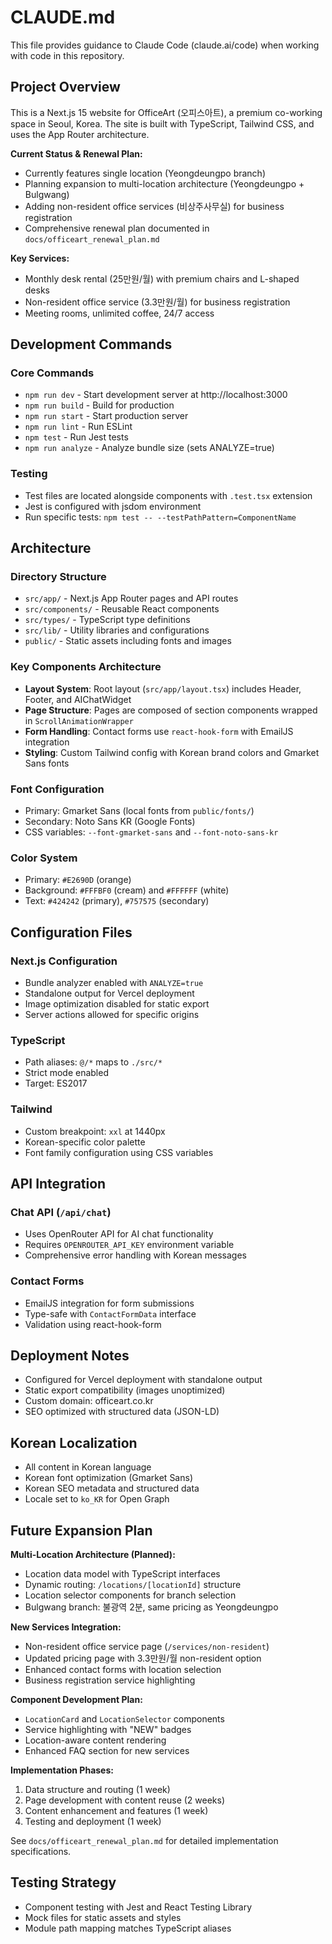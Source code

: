 # CLAUDE.md

This file provides guidance to Claude Code (claude.ai/code) when working with code in this repository.

## Project Overview

This is a Next.js 15 website for OfficeArt (오피스아트), a premium co-working space in Seoul, Korea. The site is built with TypeScript, Tailwind CSS, and uses the App Router architecture.

**Current Status & Renewal Plan:**
- Currently features single location (Yeongdeungpo branch)
- Planning expansion to multi-location architecture (Yeongdeungpo + Bulgwang)
- Adding non-resident office services (비상주사무실) for business registration
- Comprehensive renewal plan documented in `docs/officeart_renewal_plan.md`

**Key Services:**
- Monthly desk rental (25만원/월) with premium chairs and L-shaped desks
- Non-resident office service (3.3만원/월) for business registration
- Meeting rooms, unlimited coffee, 24/7 access

## Development Commands

### Core Commands
- `npm run dev` - Start development server at http://localhost:3000
- `npm run build` - Build for production
- `npm run start` - Start production server
- `npm run lint` - Run ESLint
- `npm test` - Run Jest tests
- `npm run analyze` - Analyze bundle size (sets ANALYZE=true)

### Testing
- Test files are located alongside components with `.test.tsx` extension
- Jest is configured with jsdom environment
- Run specific tests: `npm test -- --testPathPattern=ComponentName`

## Architecture

### Directory Structure
- `src/app/` - Next.js App Router pages and API routes
- `src/components/` - Reusable React components
- `src/types/` - TypeScript type definitions
- `src/lib/` - Utility libraries and configurations
- `public/` - Static assets including fonts and images

### Key Components Architecture
- **Layout System**: Root layout (`src/app/layout.tsx`) includes Header, Footer, and AIChatWidget
- **Page Structure**: Pages are composed of section components wrapped in `ScrollAnimationWrapper`
- **Form Handling**: Contact forms use `react-hook-form` with EmailJS integration
- **Styling**: Custom Tailwind config with Korean brand colors and Gmarket Sans fonts

### Font Configuration
- Primary: Gmarket Sans (local fonts from `public/fonts/`)
- Secondary: Noto Sans KR (Google Fonts)
- CSS variables: `--font-gmarket-sans` and `--font-noto-sans-kr`

### Color System
- Primary: `#E2690D` (orange)
- Background: `#FFFBF0` (cream) and `#FFFFFF` (white)
- Text: `#424242` (primary), `#757575` (secondary)

## Configuration Files

### Next.js Configuration
- Bundle analyzer enabled with `ANALYZE=true`
- Standalone output for Vercel deployment
- Image optimization disabled for static export
- Server actions allowed for specific origins

### TypeScript
- Path aliases: `@/*` maps to `./src/*`
- Strict mode enabled
- Target: ES2017

### Tailwind
- Custom breakpoint: `xxl` at 1440px
- Korean-specific color palette
- Font family configuration using CSS variables

## API Integration

### Chat API (`/api/chat`)
- Uses OpenRouter API for AI chat functionality
- Requires `OPENROUTER_API_KEY` environment variable
- Comprehensive error handling with Korean messages

### Contact Forms
- EmailJS integration for form submissions
- Type-safe with `ContactFormData` interface
- Validation using react-hook-form

## Deployment Notes

- Configured for Vercel deployment with standalone output
- Static export compatibility (images unoptimized)
- Custom domain: officeart.co.kr
- SEO optimized with structured data (JSON-LD)

## Korean Localization

- All content in Korean language
- Korean font optimization (Gmarket Sans)
- Korean SEO metadata and structured data
- Locale set to `ko_KR` for Open Graph

## Future Expansion Plan

**Multi-Location Architecture (Planned):**
- Location data model with TypeScript interfaces
- Dynamic routing: `/locations/[locationId]` structure
- Location selector components for branch selection
- Bulgwang branch: 불광역 2분, same pricing as Yeongdeungpo

**New Services Integration:**
- Non-resident office service page (`/services/non-resident`)
- Updated pricing page with 3.3만원/월 non-resident option
- Enhanced contact forms with location selection
- Business registration service highlighting

**Component Development Plan:**
- `LocationCard` and `LocationSelector` components
- Service highlighting with "NEW" badges
- Location-aware content rendering
- Enhanced FAQ section for new services

**Implementation Phases:**
1. Data structure and routing (1 week)
2. Page development with content reuse (2 weeks)
3. Content enhancement and features (1 week)
4. Testing and deployment (1 week)

See `docs/officeart_renewal_plan.md` for detailed implementation specifications.

## Testing Strategy

- Component testing with Jest and React Testing Library
- Mock files for static assets and styles
- Module path mapping matches TypeScript aliases